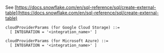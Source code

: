 See [https://docs.snowflake.com/en/sql-reference/sql/create-external-table](https://docs.snowflake.com/en/sql-reference/sql/create-external-table)
```
cloudProviderParams (for Google Cloud Storage) ::=
  [ INTEGRATION = '<integration_name>' ]

cloudProviderParams (for Microsoft Azure) ::=
  [ INTEGRATION = '<integration_name>' ]
```
